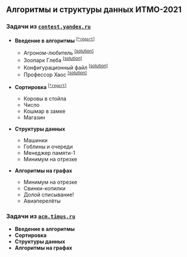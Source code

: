 ## Алгоритмы и структуры данных ИТМО-2021

### Задачи из [`contest.yandex.ru`](https://contest.yandex.ru/)

-   **Введение в алгоритмы** <sup>[\[`*report`\]](yandex/1.introduction-in-algorithms/*report.md)</sub>
    
    -   Агроном-любитель <sup>[\[solution\]](yandex/1.introduction-in-algorithms/amateur-agronomist.cpp)</sub>
    -   Зоопарк Глеба <sup>[\[solution\]](yandex/1.introduction-in-algorithms/zoo-gleb.cpp)</sub>
    -   Конфигурационный файл <sup>[\[solution\]](yandex/1.introduction-in-algorithms/config-file.cpp)</sub>
    -   Профессор Хаос <sup>[\[solution\]](yandex/1.introduction-in-algorithms/doctor-house.cpp)</sub>
    
-   **Сортировка** <sup>[\[`*report`\]](yandex/2.sorting/*report.md)</sub>
    
    -   Коровы в стойла
    -   Число
    -   Кошмар в замке
    -   Магазин

-   **Структуры данных**
    
    -   Машинки
    -   Гоблины и очереди
    -   Менеджер памяти-1
    -   Минимум на отрезке
    
-   **Алгоритмы на графах**

    -   Минимум на отрезке
    -   Свинки-копилки
    -   Долой списывание!
    -   Авиаперелёты

### Задачи из [`acm.timus.ru`](https://acm.timus.ru/)

-   **Введение в алгоритмы**
-   **Сортировка**
-   **Структуры данных**
-   **Алгоритмы на графах**
